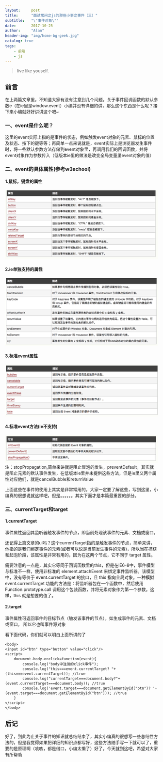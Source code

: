 ```yaml
---
layout:     post
title:      "面试常问之js的那些小事之事件（三）"
subtitle:   "\"事件对象\""
date:       2017-10-25
author:     "Alan"
header-img: "img/home-bg-geek.jpg"
catalog: true
tags:
    - 前端
    - js
---
```


> live like youself. 


## 前言

在上两篇文章里，不知道大家有没有注意到几个问题，关于事件回调函数的默认参数e（在ie里是window.event）小编并没有详细的讲，那么这个东西是什么呢？接下来小编就好好讲讲这个吧~

### 一、event是什么呢？

这里的event实际上指的是事件的状态，例如触发event对象的元素、鼠标的位置及状态、按下的键等等；再简单一点来说就是，event实际上是浏览器发生事件时，将一些默认参数方法存储到event对象里，再调用我们的回调函数，并将event对象作为参数传入（低版本ie里的做法是改变全局变量里event对象的值）

### 二、event的具体属性(参考w3school)
#### 1.鼠标，键盘的属性
![事件对象](/img/event1.png)
#### 2.ie单独支持的属性
![事件对象](/img/event2.png)
#### 3.标准event属性
![事件对象](/img/event3.png)
#### 4.标准event方法(ie不支持)
![事件对象](/img/event4.png)
注：stopPropagation,简单来讲就是阻止冒泡的发生，preventDefault，其实就是阻止元素的默认事件发生，在低版本ie里并未提供这些方法，但是ie里又两个属性对应他们，就是cancelBubble和returnValue

上面这些在事件的使用上其实是非常常用的，大家一定要了解这些，写到这里，小编真的很想说就这样吧，但是。。。。。。其实下面才是本篇最重要的部分。
### 三、currentTarget和target
#### 1.currentTarget 
事件属性返回其监听器触发事件的节点，即当前处理该事件的元素、文档或窗口。

还记得上篇文章的ul吗？这个currentTarget指的是触发事件的节点，简单来讲，他指的是我们绑定事件的元素(或者可以说是当前发生事件的元素)，所以当在捕获和起泡阶段，该属性是非常有用的，因为在这两个节点，它不同于 target 属性。

需要注意的一点是，其实它等同于回调函数里的this，但是在IE6-8中，事件模型与标准不一样，使用非标准的 element.attachEvent 来绑定事件监听器。该模型中，没有等价于 event.currentTarget 的接口，且 this 指向全局对象。一种模拟 event.currentTarget 功能的方法是：将监听器包在一个函数中，然后使用 Function.prototype.call 调用这个包装函数，并将元素对象作为第一个参数。这样，this 就是想要的值了。

#### 2.target
事件属性可返回事件的目标节点（触发该事件的节点），如生成事件的元素、文档或窗口。
所以它也叫事件源对象

看下面代码，你们就可以明白上面所讲的了
```
<body>
<input id="btn" type="button" value="click"/>
<script>
    document.body.onclick=function(event){
        console.log("body中注册的click事件");
        console.log("this===event.currentTarget? "+(this===event.currentTarget)); //true
        console.log("currentTarget===document.body?"+(event.currentTarget===document.body)); //true
        console.log('event.target===document.getElementById("btn")? '+(event.target===document.getElementById("btn"))); //true
    }
</script>
</body>
```

## 后记
好了，到此为止关于事件的知识就总结结束了，其实小编真的很想写一些总结性方法的，但是我觉得如果把详细的知识点都写好，这些方法随手写一下就可以了，重要的是原理啊（咳咳，都是借口，小编太懒了）好了，今天就到这吧，希望对大家有所帮助